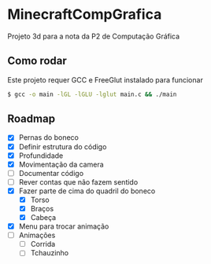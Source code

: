 # MinecraftCompGrafica

Projeto 3d para a nota da P2 de Computação Gráfica

## Como rodar

Este projeto requer GCC e FreeGlut instalado para funcionar

```bash
$ gcc -o main -lGL -lGLU -lglut main.c && ./main
```

## Roadmap

- [x] Pernas do boneco
- [x] Definir estrutura do código
- [x] Profundidade
- [x] Movimentação da camera
- [ ] Documentar código
- [ ] Rever contas que não fazem sentido
- [x] Fazer parte de cima do quadril do boneco
  - [x] Torso
  - [x] Braços
  - [x] Cabeça
- [x] Menu para trocar animação
- [ ] Animações
  - [ ] Corrida
  - [ ] Tchauzinho
